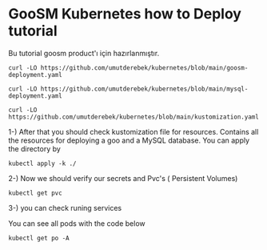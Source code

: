 # GooSM Kubernetes how to Deploy tutorial

Bu tutorial goosm product'ı için hazırlanmıştır.

```
curl -LO https://github.com/umutderebek/kubernetes/blob/main/goosm-deployment.yaml
```
```
curl -LO https://github.com/umutderebek/kubernetes/blob/main/mysql-deployment.yaml
```
```
curl -LO https://github.com/umutderebek/kubernetes/blob/main/kustomization.yaml
```

1-) After that you should check kustomization file for resources. Contains all the resources for deploying a goo and a MySQL database. You can apply the directory by

```
kubectl apply -k ./
```

2-) Now we should verify our secrets and Pvc's ( Persistent Volumes)
```
kubectl get pvc
```

3-) you can check runing services

You can see all pods with the code below

```
kubectl get po -A
```




